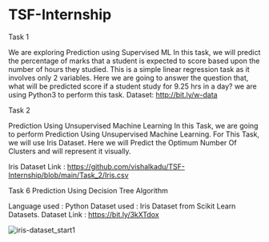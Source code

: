 # TSF-Internship

Task 1

We are exploring Prediction using Supervised ML In this task, we will predict the percentage of marks that a student is expected to score based upon the number of hours they studied. This is a simple linear regression task as it involves only 2 variables.
Here we are going to answer the question that,
what will be predicted score if a student study for 9.25 hrs in a day?
we are using Python3 to perform this task.
Dataset: http://bit.ly/w-data

Task 2

Prediction Using Unsupervised Machine Learning In this Task, we are going to perform Prediction Using Unsupervised Machine Learning. For This Task, we will use Iris Dataset. Here we will Predict the Optimum Number Of Clusters and will represent it visually.

Iris Dataset Link : https://github.com/vishalkadu/TSF-Internship/blob/main/Task_2/Iris.csv

Task 6
Prediction Using Decision Tree Algorithm

Language used : Python 
Dataset used : Iris Dataset from Scikit Learn Datasets.
Dataset Link : https://bit.ly/3kXTdox    

![iris-dataset_start1](https://user-images.githubusercontent.com/86619476/137591310-763065bb-521e-4888-b0f1-291949443ca0.png)

